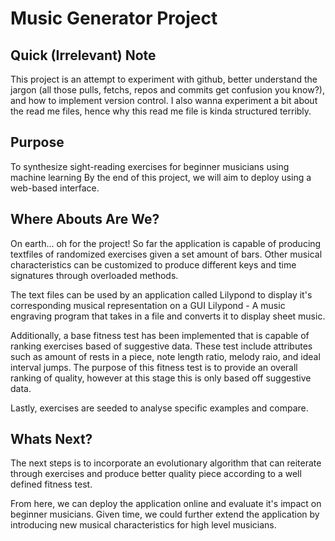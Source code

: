 # Music Generator Project

## Quick (Irrelevant) Note 

This project is an attempt to experiment with github, better understand the jargon (all those pulls, fetchs, repos and commits get confusion you know?), and how to implement version control.
I also wanna experiment a bit about the read me files, hence why this read me file is kinda structured terribly.

## Purpose

To synthesize sight-reading exercises for beginner musicians using machine learning
By the end of this project, we will aim to deploy using a web-based interface.

## Where Abouts Are We?

On earth... oh for the project!
So far the application is capable of producing textfiles of randomized exercises given a set amount of bars. Other musical characteristics can be customized to produce different keys and time signatures through overloaded methods.

The text files can be used by an application called Lilypond to display it's corresponding musical representation on a GUI
Lilypond - A music engraving program that takes in a file and converts it to display sheet music.

Additionally, a base fitness test has been implemented that is capable of ranking exercises based of suggestive data. These test include attributes such as amount of rests in a piece, note length ratio, melody raio, and ideal interval jumps.
The purpose of this fitness test is to provide an overall ranking of quality, however at this stage this is only based off suggestive data.

Lastly, exercises are seeded to analyse specific examples and compare.

## Whats Next?

The next steps is to incorporate an evolutionary algorithm that can reiterate through exercises and produce better quality piece according to a well defined fitness test. 

From here, we can deploy the application online and evaluate it's impact on beginner musicians.
Given time, we could further extend the application by introducing new musical characteristics for high level musicians.
